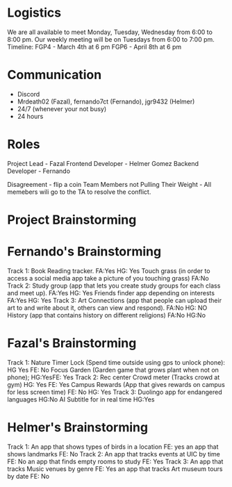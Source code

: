 # Logistics
We are all available to meet Monday, Tuesday, Wednesday from 6:00 to 8:00 pm.
Our weekly meeting will be on Tuesdays from 6:00 to 7:00 pm.
Timeline: 
FGP4 - March 4th at 6 pm
FGP6 - April 8th at 6 pm

# Communication
- Discord
- Mrdeath02 (Fazal), fernando7ct (Fernando), jgr9432 (Helmer)
- 24/7 (whenever your not busy)
- 24 hours

# Roles
Project Lead - Fazal
Frontend Developer - Helmer Gomez
Backend Developer - Fernando

Disagreement - flip a coin
Team Members not Pulling Their Weight - All memebers wili go to the TA to
resolve the conflict.

# Project Brainstorming
# Fernando's Brainstorming
Track 1:
Book Reading tracker.  FA:Yes HG: Yes
Touch grass (in order to access a social media app take a picture of you touching grass) FA:No
Track 2:
Study group (app that lets you create study groups for each class and meet
up). FA:Yes HG: Yes
Friends finder app depending on interests FA:Yes HG: Yes
Track 3:
Art Connections (app that people can upload their art to and write about
it, others can view and respond). FA:No HG: NO
History (app that contains history on different religions) FA:No HG:No

# Fazal's Brainstorming
Track 1:
Nature Timer Lock (Spend time outside using gps to unlock phone): HG Yes FE: No
Focus Garden (Garden game that grows plant when not on phone); HG:YesFE: Yes
Track 2: 
Rec center Crowd meter (Tracks crowd at gym) HG: Yes FE: Yes
Campus Rewards (App that gives rewards on campus for less screen time) FE: No HG: Yes
Track 3:
Duolingo app for endangered languages HG:No
AI Subtitle for in real time HG:Yes
# Helmer's Brainstorming
Track 1: 
An app that shows types of birds in a location FE: yes
an app that shows landmarks FE: No
Track 2:
An app that tracks events at UIC by time FE: No
an app that finds empty rooms to study FE: Yes
Track 3:
An app that tracks Music venues by genre FE: Yes
an app that tracks Art museum tours by date  FE: No
